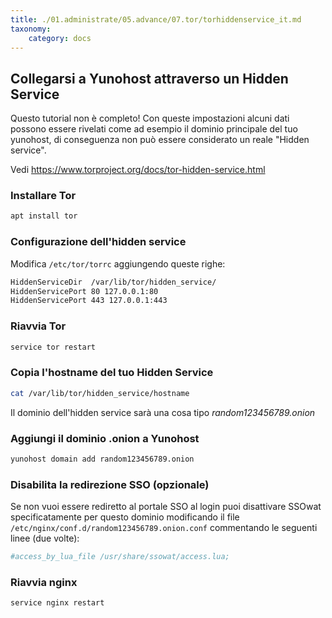 ```yaml
---
title: ./01.administrate/05.advance/07.tor/torhiddenservice_it.md
taxonomy:
    category: docs
---
```

## Collegarsi a Yunohost attraverso un Hidden Service
<div class="alert alert-warning">
Questo tutorial non è completo! Con queste impostazioni alcuni dati possono essere rivelati come ad esempio il dominio principale del tuo yunohost, di conseguenza non può essere considerato un reale "Hidden service".
</div>

Vedi https://www.torproject.org/docs/tor-hidden-service.html

### Installare Tor
```bash
apt install tor 
```

### Configurazione dell'hidden service
Modifica `/etc/tor/torrc` aggiungendo queste righe:

```bash
HiddenServiceDir  /var/lib/tor/hidden_service/
HiddenServicePort 80 127.0.0.1:80
HiddenServicePort 443 127.0.0.1:443
```

### Riavvia Tor
```bash
service tor restart
```

### Copia l'hostname del tuo Hidden Service
```bash
cat /var/lib/tor/hidden_service/hostname
```

Il dominio dell'hidden service sarà una cosa tipo *random123456789.onion*

### Aggiungi il dominio .onion a Yunohost
```bash
yunohost domain add random123456789.onion
```

### Disabilita la redirezione SSO (opzionale)
Se non vuoi essere rediretto al portale SSO al login puoi disattivare SSOwat specificatamente per questo dominio modificando il file `/etc/nginx/conf.d/random123456789.onion.conf` commentando le seguenti linee (due volte):

```bash
#access_by_lua_file /usr/share/ssowat/access.lua;
```

### Riavvia nginx
```bash
service nginx restart
```

